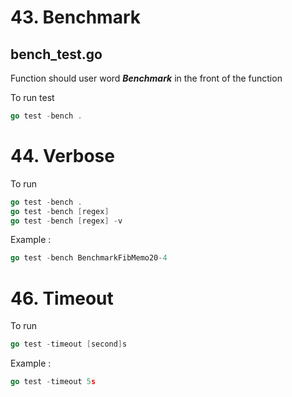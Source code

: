 # 43. Benchmark

## bench_test.go

Function should user word ***Benchmark*** in the front of the function

To run test

```go
go test -bench .
```

# 44. Verbose
To run 

```go
go test -bench .
go test -bench [regex]
go test -bench [regex] -v
```

Example :

```go
go test -bench BenchmarkFibMemo20-4
```

# 46. Timeout

To run
```go
go test -timeout [second]s
```

Example :

```go
go test -timeout 5s
```